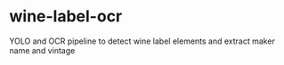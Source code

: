 # wine-label-ocr
YOLO and OCR pipeline to detect wine label elements and extract maker name and vintage
